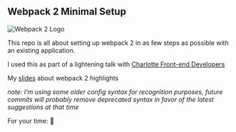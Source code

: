 ## Webpack 2 Minimal Setup
![Webpack 2 Logo](https://cdn-images-1.medium.com/max/1600/1*OFYcqe1a0my3329L1cOq_A.png)

This repo is all about setting up webpack 2 in as few steps as possible with an existing application.

I used this as part of a lightening talk with [Charlotte Front-end Developers][1]

My [slides][2] about webpack 2 highlights

_note: I'm using some older config syntax for recognition purposes, future commits will probably remove deprecated syntax in favor of the latest suggestions at that time_

For your time: :cake:

[1]: https://www.meetup.com/Charlotte-Front-End-Developers
[2]: https://docs.google.com/presentation/d/162HkuuEYoTFjO2lflR_RhpWWqMzUAsBy-A6uFLWqm2k/edit?usp=sharing
